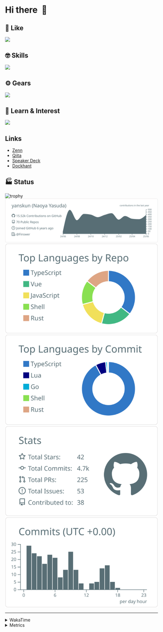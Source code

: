 # Hi there&nbsp; :wave:

## 💌 Like
<img src="https://go-skill-icons.vercel.app/api/icons?i=github" />

## 🤓 Skills
<img src="https://go-skill-icons.vercel.app/api/icons?i=js,ts,vue,nuxtjs,react,nextjs,go,lua,git" />

## ⚙️ Gears
<img src="https://go-skill-icons.vercel.app/api/icons?i=neovim,vscode,githubcopilot,alacritty,tmux" />

## 📖 Learn & Interest
<img src="https://go-skill-icons.vercel.app/api/icons?i=rust,deno,css,zig,playwright,githubactions,storybook,netlify,eslint" />

## Links
- [Zenn](https://zenn.dev/yanskun)
- [Qiita](https://qiita.com/yanskun)
- [Speaker Deck](https://speakerdeck.com/yanskun)
- [Dockhant](https://www.dockhunt.com/users/yanskun)

<!-- https://github.com/ryo-ma/github-profile-trophy -->

## 🏭 Status

<img src="https://github-profile-trophy.vercel.app/?username=yanskun&theme=onedark&row=1" alt="trophy">

<!-- https://github.com/vn7n24fzkq/github-profile-summary-cards -->
<picture>
  <source media="(prefers-color-scheme: dark)" srcset="https://raw.githubusercontent.com/yanskun/yanskun/master/profile-summary-card-output/nord_dark/0-profile-details.svg">
 <img src="https://raw.githubusercontent.com/yanskun/yanskun/master/profile-summary-card-output/default/0-profile-details.svg">
</picture>
<br>
<picture>
  <source media="(prefers-color-scheme: dark)" srcset="https://raw.githubusercontent.com/yanskun/yanskun/master/profile-summary-card-output/nord_dark/1-repos-per-language.svg">
 <img src="https://raw.githubusercontent.com/yanskun/yanskun/master/profile-summary-card-output/default/1-repos-per-language.svg">
</picture>
<picture>
  <source media="(prefers-color-scheme: dark)" srcset="https://raw.githubusercontent.com/yanskun/yanskun/master/profile-summary-card-output/nord_dark/2-most-commit-language.svg">
 <img src="https://raw.githubusercontent.com/yanskun/yanskun/master/profile-summary-card-output/default/2-most-commit-language.svg">
</picture>
<br>
<picture>
  <source media="(prefers-color-scheme: dark)" srcset="https://raw.githubusercontent.com/yanskun/yanskun/master/profile-summary-card-output/nord_dark/3-stats.svg">
 <img src="https://raw.githubusercontent.com/yanskun/yanskun/master/profile-summary-card-output/default/3-stats.svg">
</picture>
<picture>
  <source media="(prefers-color-scheme: dark)" srcset="https://raw.githubusercontent.com/yanskun/yanskun/master/profile-summary-card-output/nord_dark/4-productive-time.svg">
 <img src="https://raw.githubusercontent.com/yanskun/yanskun/master/profile-summary-card-output/default/4-productive-time.svg">
</picture>

---

<details>
  <summary>WakaTime</summary>
<!--START_SECTION:waka-->
![Code Time](http://img.shields.io/badge/Code%20Time-2%2C292%20hrs%2059%20mins-blue)

**🐱 My GitHub Data** 

> 📦 150.1 kB Used in GitHub's Storage 
 > 
> 🏆 2,099 Contributions in the Year 2025
 > 
> 💼 Opted to Hire
 > 
> 📜 131 Public Repositories 
 > 
> 🔑 5 Private Repositories 
 > 
**I'm an Early 🐤** 

```text
🌞 Morning                28344 commits       ████░░░░░░░░░░░░░░░░░░░░░   16.08 % 
🌆 Daytime                107926 commits      ███████████████░░░░░░░░░░   61.23 % 
🌃 Evening                36237 commits       █████░░░░░░░░░░░░░░░░░░░░   20.56 % 
🌙 Night                  3761 commits        █░░░░░░░░░░░░░░░░░░░░░░░░   02.13 % 
```
📅 **I'm Most Productive on Tuesday** 

```text
Monday                   27814 commits       ████░░░░░░░░░░░░░░░░░░░░░   15.78 % 
Tuesday                  39180 commits       ██████░░░░░░░░░░░░░░░░░░░   22.23 % 
Wednesday                37109 commits       █████░░░░░░░░░░░░░░░░░░░░   21.05 % 
Thursday                 33741 commits       █████░░░░░░░░░░░░░░░░░░░░   19.14 % 
Friday                   32060 commits       █████░░░░░░░░░░░░░░░░░░░░   18.19 % 
Saturday                 2164 commits        ░░░░░░░░░░░░░░░░░░░░░░░░░   01.23 % 
Sunday                   4200 commits        █░░░░░░░░░░░░░░░░░░░░░░░░   02.38 % 
```


📊 **This Week I Spent My Time On** 

```text
🕑︎ Time Zone: Asia/Tokyo

💬 Programming Languages: 
TypeScript               26 hrs 18 mins      ████████████████████░░░░░   78.39 % 
Other                    1 hr 43 mins        █░░░░░░░░░░░░░░░░░░░░░░░░   05.13 % 
JSON                     1 hr                █░░░░░░░░░░░░░░░░░░░░░░░░   03.01 % 
Go                       59 mins             █░░░░░░░░░░░░░░░░░░░░░░░░   02.97 % 
Bash                     49 mins             █░░░░░░░░░░░░░░░░░░░░░░░░   02.44 % 

🔥 Editors: 
Neovim                   30 hrs 25 mins      ███████████████████████░░   90.68 % 
VS Code                  3 hrs 7 mins        ██░░░░░░░░░░░░░░░░░░░░░░░   09.32 % 

💻 Operating System: 
Mac                      33 hrs 33 mins      █████████████████████████   100.00 % 
```


 Last Updated on 25/06/2025 05:28:55 UTC
<!--END_SECTION:waka-->
</details>

<details>
  <summary>Metrics</summary>
  <img src="https://github.com/yanskun/yanskun/blob/main/github-metrics.svg" alt="Metrics">
</details>
